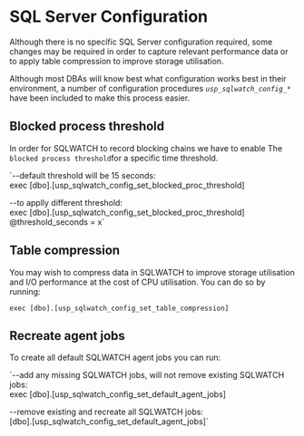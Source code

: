 # SQL Server Configuration

Although there is no specific SQL Server configuration required, some changes may be required in order to capture relevant performance data or to apply table compression to improve storage utilisation.

Although most DBAs will know best what configuration works best in their environment, a number of configuration procedures _`usp_sqlwatch_config_*`_ have been included to make this process easier.

## Blocked process threshold

In order for SQLWATCH to record blocking chains we have to enable The `blocked process threshold`for a specific time threshold. 

`--default threshold will be 15 seconds:  
exec [dbo].[usp_sqlwatch_config_set_blocked_proc_threshold]   
  
--to applly different threshold:  
exec [dbo].[usp_sqlwatch_config_set_blocked_proc_threshold] @threshold_seconds = x` 

## Table compression

You may wish to compress data in SQLWATCH to improve storage utilisation and I/O performance at the cost of CPU utilisation. You can do so by running:

`exec [dbo].[usp_sqlwatch_config_set_table_compression]` 

## Recreate agent jobs

To create all default SQLWATCH agent jobs you can run:

`--add any missing SQLWATCH jobs, will not remove existing SQLWATCH jobs:  
exec [dbo].[usp_sqlwatch_config_set_default_agent_jobs]  
  
--remove existing and recreate all SQLWATCH jobs:  
[dbo].[usp_sqlwatch_config_set_default_agent_jobs]`



